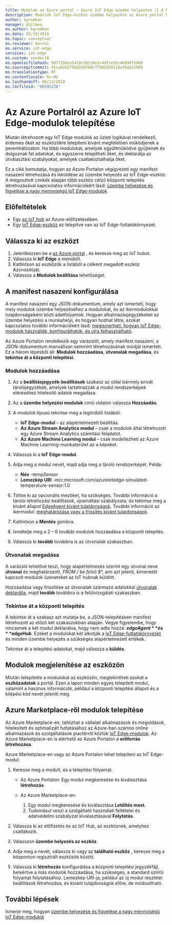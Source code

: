 ```yaml
---
title: Modulok az Azure portal – Azure IoT Edge üzembe helyezése |} A Microsoft Docs
description: Modulok IoT Edge-eszköz üzembe helyezése az Azure portal használatával
author: kgremban
manager: philmea
ms.author: kgremban
ms.date: 02/19/2019
ms.topic: conceptual
ms.reviewer: menchi
ms.service: iot-edge
services: iot-edge
ms.custom: seodec18
ms.openlocfilehash: 9d7729dce5419c5813de3c4dfce55c40098f5988
ms.sourcegitcommit: 41ca82b5f95d2e07b0c7f9025b912daf0ab21909
ms.translationtype: MT
ms.contentlocale: hu-HU
ms.lasthandoff: 06/13/2019
ms.locfileid: "60595238"
---
```

# <a name="deploy-azure-iot-edge-modules-from-the-azure-portal"></a>Az Azure Portalról az Azure IoT Edge-modulok telepítése

Miután létrehozott egy IoT Edge modulok az üzleti logikával rendelkező, érdemes őket az eszközökre telepíteni kívánt megfelelően működjenek a peremhálózaton. Ha több modulokat, amelyek együttműködve gyűjtenek és dolgoznak fel adatokat, és egyszerre telepítheti őket, és deklarálja az útválasztási szabályokat, amelyek csatlakoztathatja őket.

Ez a cikk bemutatja, hogyan az Azure Portalon végigvezeti egy manifest nasazení létrehozása és leküldése az üzembe helyezés az IoT Edge-eszköz. A megosztott címkék alapján több eszköz célzó központi telepítés létrehozásával kapcsolatos információkért lásd: [üzembe helyezése és figyelése a nagy mennyiségű IoT Edge-modulok](how-to-deploy-monitor.md)

## <a name="prerequisites"></a>Előfeltételek

* Egy [az IoT hub](../iot-hub/iot-hub-create-through-portal.md) az Azure-előfizetésében.
* Egy [IoT Edge-eszköz](how-to-register-device-portal.md) az telepítve van az IoT Edge-futtatókörnyezet.

## <a name="select-your-device"></a>Válassza ki az eszközt

1. Jelentkezzen be a [az Azure portal](https://portal.azure.com) , és keresse meg az IoT hubot.
1. Válassza ki **IoT Edge** a menüből.
1. Kattintson az eszközök a listából a célként megadott eszköz Azonosítóját.
1. Válassza a **Modulok beállítása** lehetőséget.

## <a name="configure-a-deployment-manifest"></a>A manifest nasazení konfigurálása

A manifest nasazení egy JSON-dokumentum, amely azt ismerteti, hogy mely modulok üzembe helyezéséhez a modulokat, és az ikermodulokkal tulajdonságaiként közti adatfolyamok. Hogyan alkalmazásjegyzékeket az üzembe helyezési a munkahelyi, és hogyan hozhat létre, azokat kapcsolatos további információkért lásd: [megismerheti, hogyan IoT Edge-modulok használják, konfigurálhatók, és újra felhasználható](module-composition.md).

Az Azure Portalon rendelkezik egy varázslót, amely manifest nasazení, a JSON-dokumentum manuálisan semmint létrehozásának módját ismerteti. Ez a három lépésből áll: **Modulok hozzáadása**, **útvonalak megadása**, és **tekintse át a központi telepítési**.

### <a name="add-modules"></a>Modulok hozzáadása

1. Az a **beállításjegyzék-beállítások** szakasz az oldal bármely privát tárolójegyzékek, amelyek tartalmazzák a modul rendszerképek eléréséhez hitelesítő adatok megadása.

1. Az a **üzembe helyezési modulok** című oldalon válassza **Hozzáadás**.

1. A modulok típusú tekintse meg a legördülő listából:

   * **IoT Edge-modul** – az alapértelmezett beállítás.
   * **Az Azure Stream Analytics modul** – csak a modulok által létrehozott egy Azure Stream Analytics számítási feladatot.
   * **Az Azure Machine Learning modul** – csak modellezheti az Azure Machine Learning-munkaterület az a képeket.

1. Válassza ki a **IoT Edge-modul**.

1. Adja meg a modul nevét, majd adja meg a tároló rendszerképét. Példa:

   * **Név** -tempSensor
   * **Lemezkép URI** -mcr.microsoft.com/azureiotedge-simulated-temperature-sensor:1.0

1. Töltse ki az opcionális mezőket, ha szükséges. További információ a tároló-létrehozási beállítások, újraindítási szabályzata, és tekintse meg a kívánt állapot [EdgeAgent kívánt tulajdonságok](module-edgeagent-edgehub.md#edgeagent-desired-properties). További információ az ikermodul: [meghatározása vagy a frissítés kívánt tulajdonságok](module-composition.md#define-or-update-desired-properties).

1. Kattintson a **Mentés** gombra.

1. Ismételje meg a 2 – 6 további modulok hozzáadása a központi telepítés.

1. Válassza ki **tovább** továbbra is az útvonalak szakaszban.

### <a name="specify-routes"></a>Útvonalak megadása

A varázsló lehetővé teszi, hogy alapértelmezés szerint egy útvonal neve **útvonal** és meghatározott, **FROM /* be felső $**, ami azt jelenti, kimenetét kapcsolt modulok üzeneteket az IoT hubnak küldött.  

Hozzáadása vagy frissítése az útvonalak származó adatokkal [útvonalak deklarálja](module-composition.md#declare-routes), majd **tovább** továbbra is a felülvizsgálati szakaszban.

### <a name="review-deployment"></a>Tekintse át a központi telepítés

A tekintse át a szakasz azt mutatja be, a JSON-telepítésben manifest létrehozott az előző két szakaszokban alapján. Vegye figyelembe, hogy nincsenek a két modul deklarálva, hogy nem adta hozzá: **$edgeAgent** és **$edgeHub**. Ezeket a modulokat két alkotják a [IoT Edge-futtatókörnyezet](iot-edge-runtime.md) és minden üzembe helyezés a szükséges alapértelmezett értékek.

Tekintse át a telepítési adatokat, majd válassza a **küldés**.

## <a name="view-modules-on-your-device"></a>Modulok megjelenítése az eszközön

Miután telepítette a modulokat az eszközön, megtekintheti azokat a **eszközadatok** a portál. Ezen a lapon minden egyes telepített modul, valamint a hasznos információk, például a központi telepítési állapot és a kilépési kód nevét jeleníti meg.

## <a name="deploy-modules-from-azure-marketplace"></a>Azure Marketplace-ről modulok telepítése

Az Azure Marketplace-en, tallózhat a vállalati alkalmazások és megoldások, hitelesített és optimalizált futtatásához az Azure-ban számos online alkalmazások és szolgáltatások piactérről köztük [IoT Edge-modulok](https://azuremarketplace.microsoft.com/marketplace/apps/category/internet-of-things?page=1&subcategories=iot-edge-modules). Az Azure Marketplace-en is elérhető az Azure Portalon a **erőforrás létrehozása**.

Azure Marketplace-en vagy az Azure Portalon lehet telepíteni az IoT Edge-modul:

1. Keresse meg a modult, és a telepítési folyamat.

   * Az Azure Portalon: Egy modul megkeresése és kiválasztása **létrehozás**.

   * Az Azure Marketplace-en:

     1. Egy modul megkeresése és kiválasztása **Letöltés most**.
     1. Tudomásul veszi a szolgáltató használati feltételei és adatvédelmi szabályzat kiválasztásával **Folytatás**.

1. Válassza ki az előfizetés és az IoT Hub, az eszköznek, amelyhez csatlakozik.

1. Válasszon **üzembe helyezés az eszköz**.

1. Adja meg a nevét, válassza ki vagy az **található eszköz** , keresse meg a központon regisztrált eszközök között.

1. Válassza ki **létrehozás** konfigurálása a központi telepítési jegyzékfájl, beleértve a más modulok hozzáadása, ha szükséges, a standard szintű folyamat folytatásához. Lemezkép URI-ja, például az új modul részletei beállítások létrehozása, és kívánt tulajdonságok előre, de módosítható.

## <a name="next-steps"></a>További lépések

Ismerje meg, hogyan [üzembe helyezése és figyelése a nagy mennyiségű IoT Edge-modulok](how-to-deploy-monitor.md)
